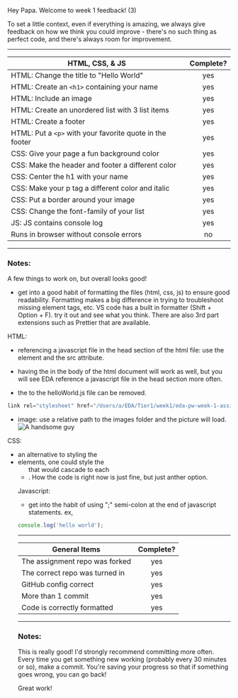 Hey Papa. Welcome to week 1 feedback! (3)

To set a little context, even if everything is amazing, we always give feedback on how we think you could improve - there's no such thing as perfect code, and there's always room for improvement.

---

| HTML, CSS, & JS                                          | Complete? |
| -------------------------------------------------------- | :-------: |
| HTML: Change the title to "Hello World"                  |    yes    |
| HTML: Create an `<h1>` containing your name              |    yes    |
| HTML: Include an image                                   |    yes    |
| HTML: Create an unordered list with 3 list items         |    yes    |
| HTML: Create a footer                                    |    yes    |
| HTML: Put a `<p>` with your favorite quote in the footer |    yes    |
| CSS: Give your page a fun background color               |    yes    |
| CSS: Make the header and footer a different color        |    yes    |
| CSS: Center the h1 with your name                        |    yes    |
| CSS: Make your p tag a different color and italic        |    yes    |
| CSS: Put a border around your image                      |    yes    |
| CSS: Change the font-family of your list                 |    yes    |
| JS: JS contains console log                              |    yes    |
| Runs in browser without console errors                   |    no     |

---

### Notes:

A few things to work on, but overall looks good!

- get into a good habit of formatting the files (html, css, js) to ensure good readability. Formatting makes a big difference in trying to troubleshoot missing element tags, etc. VS code has a built in formatter (Shift + Option + F). try it out and see what you think. There are also 3rd part extensions such as Prettier that are available.

HTML:

- referencing a javascript file in the head section of the html file: use the <script src="./helloWorld.js"></script> element and the src attribute.
- having the <script>console.log("hello world again");</script> in the body of the html document will work as well, but you will see EDA reference a javascript file in the head section more often.

- the <link /> to the helloWorld.js file can be removed.

```js
link rel="stylesheet" href="/Users/a/EDA/Tier1/week1/eda-pw-week-1-assignment/assignment/helloWorld.js" />
```

- image: use a relative path to the images folder and the picture will load.
  <img class="My picture" src="../images/my-picture-460 × 460.jpeg" alt="A handsome guy" />

CSS:

- an alternative to styling the <li> elements, one could style the <ul> that would cascade to each <li>. How the code is right now is just fine, but just anther option.

Javascript:

- get into the habit of using ";" semi-colon at the end of javascript statements. ex,

```js
console.log('hello world');
```

---

| General Items                  | Complete? |
| ------------------------------ | :-------: |
| The assignment repo was forked |    yes    |
| The correct repo was turned in |    yes    |
| GitHub config correct          |    yes    |
| More than 1 commit             |    yes    |
| Code is correctly formatted    |    yes    |

---

### Notes:

This is really good! I'd strongly recommend committing more often. Every time you get something new working (probably every 30 minutes or so), make a commit. You're saving your progress so that if something goes wrong, you can go back!

Great work!
